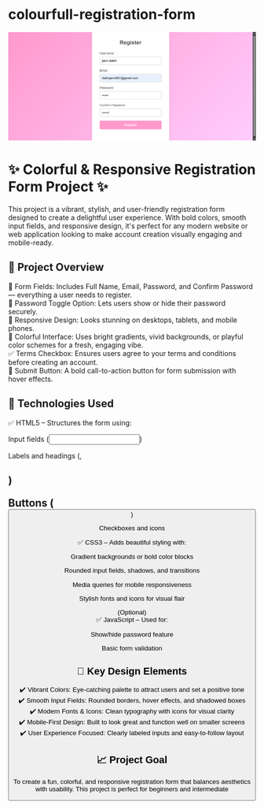 # colourfull-registration-form

![image](https://github.com/dabhijanvi/colourfull-registration-form/blob/a9382adae89496404ef829f371a05797258947cb/Colorful-Registration-Form.png)


# ✨ Colorful & Responsive Registration Form Project ✨

This project is a vibrant, stylish, and user-friendly registration form designed to create a delightful user experience. With bold colors, smooth input fields, and responsive design, it's perfect for any modern website or web application looking to make account creation visually engaging and mobile-ready.


## 🌟 Project Overview

📝 Form Fields: Includes Full Name, Email, Password, and Confirm Password — everything a user needs to register.<br>
🔐 Password Toggle Option: Lets users show or hide their password securely.<br>
📱 Responsive Design: Looks stunning on desktops, tablets, and mobile phones.<br>
🎨 Colorful Interface: Uses bright gradients, vivid backgrounds, or playful color schemes for a fresh, engaging vibe.<br>
✅ Terms Checkbox: Ensures users agree to your terms and conditions before creating an account.<br>
📩 Submit Button: A bold call-to-action button for form submission with hover effects.<br>


## 🎨 Technologies Used

✅ HTML5 – Structures the form using:<br>

Input fields (<input>)<br>

Labels and headings (<label>, <h2>)

Buttons (<button>)

Checkboxes and icons<br>

✅ CSS3 – Adds beautiful styling with:<br>

Gradient backgrounds or bold color blocks<br>

Rounded input fields, shadows, and transitions<br>

Media queries for mobile responsiveness<br>

Stylish fonts and icons for visual flair<br>

(Optional)<br>
✅ JavaScript – Used for:<br>

Show/hide password feature<br>

Basic form validation<br>


## 🚀 Key Design Elements

✔️ Vibrant Colors: Eye-catching palette to attract users and set a positive tone<br>
✔️ Smooth Input Fields: Rounded borders, hover effects, and shadowed boxes<br>
✔️ Modern Fonts & Icons: Clean typography with icons for visual clarity<br>
✔️ Mobile-First Design: Built to look great and function well on smaller screens<br>
✔️ User Experience Focused: Clearly labeled inputs and easy-to-follow layout<br>

## 📈 Project Goal

To create a fun, colorful, and responsive registration form that balances aesthetics with usability. This project is perfect for beginners and intermediate

